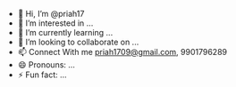 - 👋 Hi, I’m @priah17
- 👀 I’m interested in ...
- 🌱 I’m currently learning ...
- 💞️ I’m looking to collaborate on ...
- 📫 Connect With me
   priah1709@gmail.com, 9901796289
- 😄 Pronouns: ...
- ⚡ Fun fact: ...

<!---
priah17/priah17 is a ✨ special ✨ repository because its `README.md` (this file) appears on your GitHub profile.
You can click the Preview link to take a look at your changes.
--->
